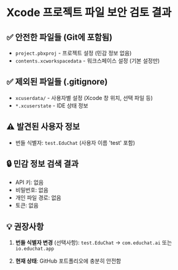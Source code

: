 # Xcode 프로젝트 파일 보안 검토 결과

## ✅ 안전한 파일들 (Git에 포함됨)
- `project.pbxproj` - 프로젝트 설정 (민감 정보 없음)
- `contents.xcworkspacedata` - 워크스페이스 설정 (기본 설정만)

## ✅ 제외된 파일들 (.gitignore)
- `xcuserdata/` - 사용자별 설정 (Xcode 창 위치, 선택 파일 등)
- `*.xcuserstate` - IDE 상태 정보

## ⚠️ 발견된 사용자 정보
- 번들 식별자: `test.EduChat` (사용자 이름 'test' 포함)

## 🔒 민감 정보 검색 결과
- API 키: 없음
- 비밀번호: 없음  
- 개인 파일 경로: 없음
- 토큰: 없음

## 💡 권장사항
1. **번들 식별자 변경** (선택사항):
   `test.EduChat` → `com.educhat.ai` 또는 `io.educhat.app`
   
2. **현재 상태**: GitHub 포트폴리오에 충분히 안전함

